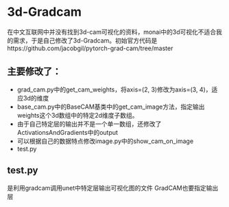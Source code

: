 # 3d-Gradcam
在中文互联网中并没有找到3d-cam可视化的资料，monai中的3d可视化不适合我的需求，于是自己修改了3d-Gradcam。初始官方代码是https://github.com/jacobgil/pytorch-grad-cam/tree/master
## 主要修改了：
- grad_cam.py中的get_cam_weights，将axis=(2, 3)修改为axis=(3, 4)，适应3d的维度
- base_cam.py中的BaseCAM基类中的get_cam_image方法，指定输出weights这个3d数组中的特定2d维度子数组。
- 由于自己特定层的输出并不是一个单一数组，还修改了ActivationsAndGradients中的output
- 可以根据自己的数据特点修改image.py中的show_cam_on_image
- test.py

## test.py
是利用gradcam调用unet中特定层输出可视化图的文件
GradCAM也要指定输出层
